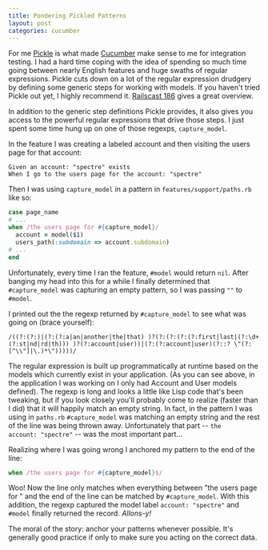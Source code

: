 ```yaml
---
title: Pondering Pickled Patterns
layout: post
categories: cucumber
---
```


For me [Pickle](http://github.com/ianwhite/pickle) is what made
[Cucumber](http://cuke.info/) make sense to me for integration testing.
I had a hard time coping with the idea of spending so much time going
between nearly English features and huge swaths of regular expressions.
Pickle cuts down on a lot of the regular expression drudgery by defining
some generic steps for working with models. If you haven't tried Pickle
out yet, I highly recommend it. [Railscast
186](http://railscasts.com/episodes/186-pickle-with-cucumber) gives a
great overview.

In addition to the generic step definitions Pickle provides, it also
gives you access to the powerful regular expressions that drive those
steps. I just spent some time hung up on one of those regexps,
<code>capture_model</code>.

In the feature I was creating a labeled account and then visiting the
users page for that account:

```
Given an account: "spectre" exists
When I go to the users page for the account: "spectre"
```

Then I was using <code>capture_model</code> in a pattern in
<code>features/support/paths.rb</code> like so:

```ruby
case page_name
# ...
when /the users page for #{capture_model}/
  account = model($1)
  users_path(:subdomain => account.subdomain)
# ...
end
```

Unfortunately, every time I ran the feature, <code>#model</code> would
return <code>nil</code>. After banging my head into this for a while I
finally determined that <code>#capture_model</code> was capturing an
empty pattern, so I was passing <code>""</code> to <code>#model</code>.

I printed out the the regexp returned by <code>#capture_model</code>
to see what was going on (brace yourself):

```re
/((?:(?:)|(?:(?:a|an|another|the|that) )?(?:(?:(?:(?:first|last|(?:\d+(?:st|nd|rd|th))) )?(?:account|user))|(?:(?:account|user)(?::? \"(?:[^\\"]|\.)*\")))))/
```

The regular expression is built up programmatically at runtime based on
the models which currently exist in your application. (As you can see
above, in the application I was working on I only had Account and User
models defined). The regexp is long and looks a little like Lisp code
that's been tweaking, but if you look closely you'll probably come to
realize (faster than I did) that it will happily match an empty string.
In fact, in the pattern I was using in <code>paths.rb</code>
<code>#capture_model</code> was matching an empty string and the rest
of the line was being thrown away. Unfortunately that part -- <code>the
account: "spectre"</code> -- was the most important part...

Realizing where I was going wrong I anchored my pattern to the end of
the line:

```ruby
when /the users page for #{capture_model}$/
```

Woo! Now the line only matches when everything between "the users page
for " and the end of the line can be matched by
<code>#capture_model</code>. With this addition, the regexp captured
the model label <code>account: "spectre"</code> and <code>#model</code>
finally returned the record. *Allons-y!*

The moral of the story: anchor your patterns whenever possible. It's
generally good practice if only to make sure you acting on the correct
data.
